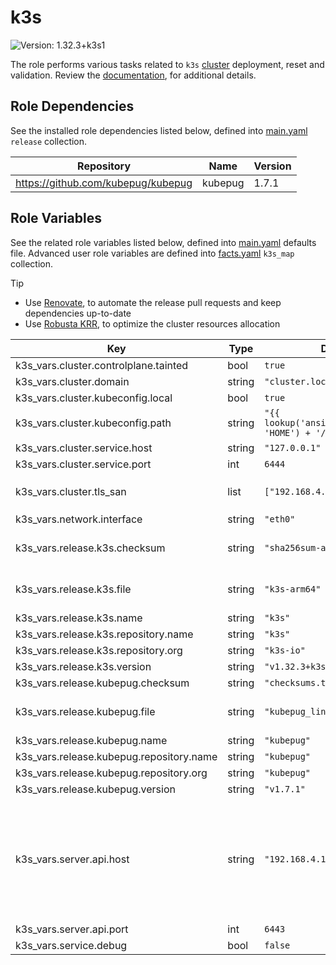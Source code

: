 # k3s

![Version: 1.32.3+k3s1](https://img.shields.io/badge/Version-1.32.3+k3s1-informational?style=flat-square)

The role performs various tasks related to `k3s` [cluster](https://github.com/k3s-io/k3s/releases/tag/v1.32.3+k3s1) deployment, reset and validation. Review the [documentation](https://axivo.com/k3s-cluster/wiki/guide/configuration/roles/k3s), for additional details.

## Role Dependencies

See the installed role dependencies listed below, defined into [main.yaml](./defaults/main.yaml) `release` collection.

| Repository                         | Name    | Version |
| ---------------------------------- | ------- | ------- |
| https://github.com/kubepug/kubepug | kubepug | 1.7.1   |

## Role Variables

See the related role variables listed below, defined into [main.yaml](./defaults/main.yaml) defaults file. Advanced user role variables are defined into [facts.yaml](./tasks/facts.yaml) `k3s_map` collection.

> [!TIP]
>
> - Use [Renovate](https://axivo.com/k3s-cluster/tutorials/handbook/tools/#renovate), to automate the release pull requests and keep dependencies up-to-date
> - Use [Robusta KRR](https://axivo.com/k3s-cluster/tutorials/handbook/tools/#robusta-krr), to optimize the cluster resources allocation

| Key                                      | Type   | Default                                                    | Description                                                                                                                 |
| ---------------------------------------- | ------ | ---------------------------------------------------------- | --------------------------------------------------------------------------------------------------------------------------- |
| k3s_vars.cluster.controlplane.tainted    | bool   | `true`                                                     |                                                                                                                             |
| k3s_vars.cluster.domain                  | string | `"cluster.local"`                                          |                                                                                                                             |
| k3s_vars.cluster.kubeconfig.local        | bool   | `true`                                                     |                                                                                                                             |
| k3s_vars.cluster.kubeconfig.path         | string | `"{{ lookup('ansible.builtin.env', 'HOME') + '/.kube' }}"` | Local `/.kube` directory path                                                                                               |
| k3s_vars.cluster.service.host            | string | `"127.0.0.1"`                                              |                                                                                                                             |
| k3s_vars.cluster.service.port            | int    | `6444`                                                     |                                                                                                                             |
| k3s_vars.cluster.tls_san                 | list   | `["192.168.4.10"]`                                         | Related to `server.api.host` key                                                                                            |
| k3s_vars.network.interface               | string | `"eth0"`                                                   |                                                                                                                             |
| k3s_vars.release.k3s.checksum            | string | `"sha256sum-arm64.txt"`                                    | See [documentation](https://axivo.com/k3s-cluster/tutorials/handbook/server/#hardware), for details                         |
| k3s_vars.release.k3s.file                | string | `"k3s-arm64"`                                              | See [documentation](https://axivo.com/k3s-cluster/tutorials/handbook/server/#hardware), for details                         |
| k3s_vars.release.k3s.name                | string | `"k3s"`                                                    |                                                                                                                             |
| k3s_vars.release.k3s.repository.name     | string | `"k3s"`                                                    |                                                                                                                             |
| k3s_vars.release.k3s.repository.org      | string | `"k3s-io"`                                                 |                                                                                                                             |
| k3s_vars.release.k3s.version             | string | `"v1.32.3+k3s1"`                                           |                                                                                                                             |
| k3s_vars.release.kubepug.checksum        | string | `"checksums.txt"`                                          |                                                                                                                             |
| k3s_vars.release.kubepug.file            | string | `"kubepug_linux_arm64.tar.gz"`                             | See [documentation](https://axivo.com/k3s-cluster/tutorials/handbook/server/#hardware), for details                         |
| k3s_vars.release.kubepug.name            | string | `"kubepug"`                                                |                                                                                                                             |
| k3s_vars.release.kubepug.repository.name | string | `"kubepug"`                                                |                                                                                                                             |
| k3s_vars.release.kubepug.repository.org  | string | `"kubepug"`                                                |                                                                                                                             |
| k3s_vars.release.kubepug.version         | string | `"v1.7.1"`                                                 |                                                                                                                             |
| k3s_vars.server.api.host                 | string | `"192.168.4.10"`                                           | Related to `cluster.tls_san` key, used as frontend bind IP for Haproxy loadbalancer and populated into `/.kube/config` file |
| k3s_vars.server.api.port                 | int    | `6443`                                                     |                                                                                                                             |
| k3s_vars.service.debug                   | bool   | `false`                                                    |                                                                                                                             |
